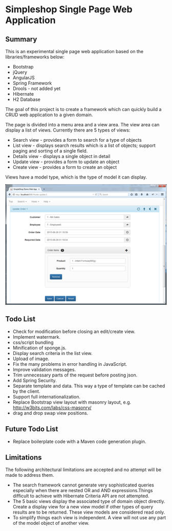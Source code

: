 Simpleshop Single Page Web Application
=======

Summary
-----------
This is an experimental single page web application based on the libraries/frameworks below:

* Bootstrap
* jQuery
* AngularJS
* Spring Framework
* Drools - not added yet
* Hibernate
* H2 Database

The goal of this project is to create a framework which can quickly build a CRUD web application to a given domain. 

The page is divided into a menu area and a view area. The view area can display a list of views. Currently there are 5 types of views:
* Search view - provides a form to search for a type of objects
* List view - displays search results which is a list of objects; support paging and sorting of a single field.
* Details view - displays a single object in detail
* Update view - provides a form to update an object
* Create view - provides a form to create an object

Views have a model type, which is the type of model it can display.

<img src="img/screenshot1.png">

Todo List
-----------
 * Check for modification before closing an edit/create view.
 * Implement watermark.
 * css/script bundling
 * Minification of sponge.js.
 * Display search criteria in the list view.
 * Upload of image.
 * Fix the many problems in error handling in JavaScript.
 * Improve validation messages.
 * Trim unnecessary parts of the request before posting json.
 * Add Spring Security.
 * Separate template and data. This way a type of template can be cached by the client.
 * Support full internationalization.
 * Replace Bootstrap view layout with masonry layout, e.g. http://w3bits.com/labs/css-masonry/
 * drag and drop swap view positions.

Future Todo List 
-----------
 * Replace boilerplate code with a Maven code generation plugin.

Limitations
-----------
The following architectural limitations are accepted and no attempt will be made to address them.

* The search framework cannot generate very sophisticated queries especially when there are nested OR and AND expressions.Things difficult to achieve with Hibernate Criteria API are not attempted.
* The 5 basic views display the associated type of domain object directly. Create a display view for a new view model if other types of query results are to be returned. These view models are considered read only. 
* To simplify things each view is independent. A view will not use any part of the model object of another view. 







